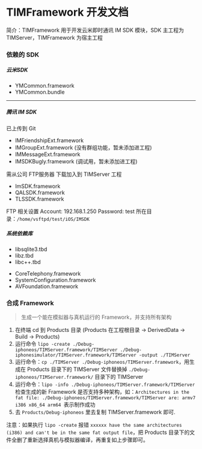 #  TIMFramework 开发文档

简介：TIMFramework 用于开发云米即时通讯 IM SDK 模块，SDK 主工程为 TIMServer，TIMFramework 为宿主工程

### 依赖的 SDK

##### 云米SDK
* YMCommon.framework
* YMCommon.bundle

***
##### 腾讯 IM SDK

已上传到 Git
* IMFriendshipExt.framework
* IMGroupExt.framework (没有群组功能，暂未添加进工程)
* IMMessageExt.framework
* IMSDKBugly.framework (调试用，暂未添加进工程)

需从公司 FTP服务器 下载加入到 TIMServer 工程
* ImSDK.framework
* QALSDK.framework
* TLSSDK.framework

FTP 相关设置
Account: 192.168.1.250
Password: test
所在目录：`/home/vsftpd/test/iOS/IMSDK`

##### 系统依赖库
* libsqlite3.tbd
* libz.tbd
* libc++.tbd
<!--* libTelephonyIOKitDynamic.tbd-->
* CoreTelephony.framework
* SystemConfiguration.framework
* AVFoundation.framework

### 合成 Framework
> 生成一个能在模拟器与真机运行的 Framework，并支持所有架构

1. 在终端 cd 到 Products 目录 (Products 在工程根目录 -> DerivedData -> Build -> Products)
2. 运行命令 `lipo -create ./Debug-iphoneos/TIMServer.framework/TIMServer ./Debug-iphonesimulator/TIMServer.framework/TIMServer -output ./TIMServer`
3. 运行命令：`cp ./TIMServer ./Debug-iphoneos/TIMServer.framework`，用生成在 Products 目录下的 TIMServer 文件替换掉 `./Debug-iphoneos/TIMServer.framework/` 目录下的 TIMServer
4. 运行命令：`lipo -info ./Debug-iphoneos/TIMServer.framework/TIMServer` 检查生成的新 Framework 是否支持多种架构，如：`Architectures in the fat file: ./Debug-iphoneos/TIMServer.framework/TIMServer are: armv7 i386 x86_64 arm64 `表示制作成功
5. 去 `Products/Debug-iphoneos` 里去复制 TIMServer.framework 即可.

注意：如果执行 `lipo -create` 报错 `xxxxxx have the same architectures (i386) and can't be in the same fat output file`，把 Products 目录下的文件全删了重新选择真机与模拟器编译，再重复如上步骤即可。
